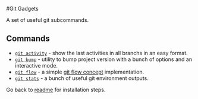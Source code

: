 #Git Gadgets

A set of useful git subcommands.

## Commands
- [`git activity`](docs/activity.md) - show the last activities in all branchs in an easy format.
- [`git bump`](docs/bump.md) - utility to bump project version with a bunch of options and an interactive mode.
- [`git flow`](docs/flow.md) - a simple [git flow concept](http://nvie.com/posts/a-successful-git-branching-model/) implementation.
- [`git stats`](docs/stats.md) - a bunch of useful git environment outputs.

Go back to [readme](../README.md) for installation steps.
